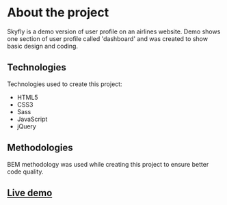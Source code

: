 # About the project

Skyfly is a demo version of user profile on an airlines website. Demo shows one section of user profile called 'dashboard' and was created to show basic design and coding.

## Technologies

Technologies used to create this project:
- HTML5
- CSS3
- Sass
- JavaScript
- jQuery

## Methodologies

BEM methodology was used while creating this project to ensure better code quality.

## [Live demo](https://kepler003.github.io/Skyfly/)
